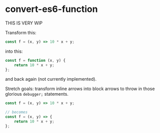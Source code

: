 # convert-es6-function

THIS IS VERY WIP

Transform this:

```js
const f = (x, y) => 10 * x + y;
```

into this:

```js
const f = function (x, y) {
    return 10 * x + y;
};
```

and back again (not currently implemented).

Stretch goals: transform inline arrows into block arrows to throw in those glorious `debugger;` statements.

```js
const f = (x, y) => 10 * x + y;

// becomes
const f = (x, y) => {
    return 10 * x + y;
};
```
